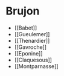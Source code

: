 # Brujon

- [[Babet]]
- [[Gueulemer]]
- [[Thenardier]]
- [[Gavroche]]
- [[Eponine]]
- [[Claquesous]]
- [[Montparnasse]]
